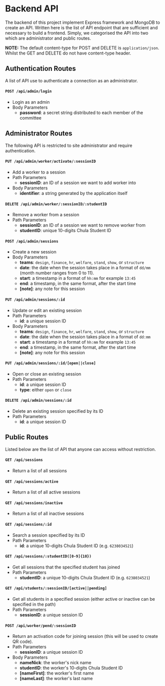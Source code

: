 # Backend API

The backend of this project implement Express framework and MongoDB to create an API. Written here is the list of API endpoint that are sufficient and necessary to build a frontend. Simply, we categorised the API into two which are administrator and public routes. 

**NOTE:** The default content-type for POST and DELETE is `application/json`. Whilst the GET and DELETE do not have content-type header.

## Authentication Routes

A list of API use to authenticate a connection as an administrator.

#### `POST /api/admin/login`
- Login as an admin
- Body Parameters
	- **password**: a secret string distributed to each member of the committee

## Administrator Routes

The following API is restricted to site administrator and require authentication. 

#### `PUT /api/admin/worker/activate/:sessionID`
- Add a worker to a session
- Path Parameters
	- **sessionID**:  an ID of a session we want to add worker into
- Body Parameters
	- **identifier**: a string generated by the application itself

#### `DELETE /api/admin/worker/:sessionID/:studentID`
- Remove a worker from a session
- Path Parameters
	- **sessionID**:  an ID of a session we want to remove worker from
	- **studentID**: unique 10-digits Chula Student ID

#### `POST /api/admin/sessions`
- Create a new session 
- Body Parameters
	- **teams**: `design`, `finance`, `hr`, `welfare`, `stand`, `show`, or `structure`
	- **date**: the date when the session takes place  in a format of `dd/mm` (month number ranges from 0 to 11). 
	- **start**:  a timestamp in a format of `hh:mm` for example `13:45`
	- **end**: a timestamp, in the same format, after the start time
	- **[note]**: any note for this session

#### `PUT /api/admin/sessions/:id`
- Update or edit an existing session
- Path Parameters
	- **id**: a unique session ID
- Body Parameters
	- **teams**: `design`, `finance`, `hr`, `welfare`, `stand`, `show`, or `structure`
	- **date**: the date when the session takes place in a format of `dd:mm`
	- **start**:  a timestamp in a format of `hh:mm` for example `13:45`
	- **end**: a timestamp, in the same format, after the start time
	- **[note]**: any note for this session

#### `PUT /api/admin/sessions/:id/[open||close]`
- Open or close an existing session
- Path Parameters
	- **id**: a unique session ID
	- **type**: either `open` or `close`

#### `DELETE /api/admin/sessions/:id`
- Delete an existing session specified by its ID
- Path Parameters
	- **id**: a unique session ID

## Public Routes

Listed below are the list of API that anyone can access without restriction.

#### `GET /api/sessions`
- Return a list of all sessions

#### `GET /api/sessions/active`
- Return a list of all active sessions

#### `GET /api/sessions/inactive`
- Return a list of all inactive sessions

#### `GET /api/sessions/:id`
- Search a session specified by its ID
- Path Parameters
	- **id**: a unique 10-digits Chula Student ID (e.g. `6238034521`)

#### `GET /api/sessions/:studentID([0-9]{10})`
- Get all sessions that the specified student has joined
- Path Parameters
	- **studentID**: a unique 10-digits Chula Student ID (e.g. `6238034521`)

#### `GET /api/students/:sessionID/[active||pending]` 
- Get all students in a specified session (either active or inactive can be specified in the path)
- Path Parameters
	- **sessionID**: a unique session ID

#### `POST /api/worker/pend/:sessionID`
- Return an activation code for joining session (this will be used to create QR code).
- Path Parameters
	- **sessionID**: a unique session ID
- Body Parameters
	- **nameNick**: the worker's nick name
	- **studentID**: the worker's 10-digits Chula Student ID
	- **[nameFirst]**: the worker's first name
	- **[nameLast]**: the worker's last name










